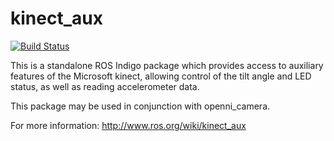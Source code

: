 kinect_aux
==========

[![Build Status](https://travis-ci.org/muhrix/kinect_aux.png?branch=indigo)](https://travis-ci.org/muhrix/kinect_aux)

This is a standalone ROS Indigo package which provides access to auxiliary features of the Microsoft kinect, allowing control of the tilt angle and LED status, as well as reading accelerometer data.

This package may be used in conjunction with openni_camera.

For more information: http://www.ros.org/wiki/kinect_aux
